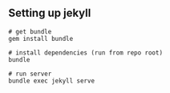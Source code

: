 ## Setting up jekyll

```
# get bundle
gem install bundle

# install dependencies (run from repo root)
bundle

# run server
bundle exec jekyll serve
```


